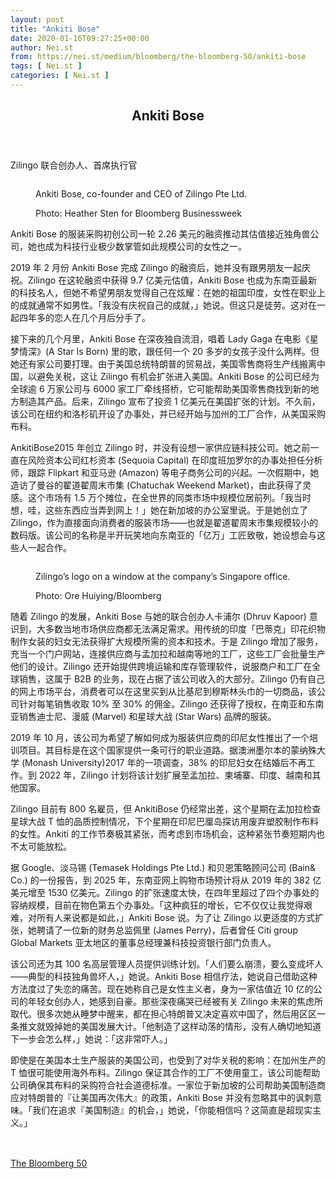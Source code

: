 ```yaml
---
layout: post
title: "Ankiti Bose"
date: 2020-01-16T09:27:25+00:00
author: Nei.st
from: https://nei.st/medium/bloomberg/the-bloomberg-50/ankiti-bose
tags: [ Nei.st ]
categories: [ Nei.st ]
---
```


<article class="post-15139 post type-post status-publish format-standard hentry category-the-bloomberg-50" id="post-15139">
 <header class="page-header medium Archives">
  <div class="page-header__image">
  </div>
  <div class="page-header__content">
   <h1 class="page-title text-align-center">
    Ankiti Bose
   </h1>
  </div>
 </header>
 <div class="entry-content aesop-entry-content" id="post-15139-content">
  <link as="font" crossorigin="anonymous" href="//cdn.jsdelivr.net/gh/0nd1jyU39XQ/_/glyph/font-face/0uIzqoZjSuJfvSBnvgXTcApMtcVhMcpr.woff" rel="preload" type="font/woff"/>
  <link as="font" crossorigin="anonymous" href="//cdn.jsdelivr.net/gh/0nd1jyU39XQ/_/glyph/font-face/1sTnSLZWDKucPX6SAk.woff" rel="preload" type="font/woff"/>
  <p class="blog-post__description">
   Zilingo 联合创办人、首席执行官
  </p>
  <span id="more-15139">
  </span>
  <div class="container img">
   <div class="aspectRatioPlaceholder">
    <div class="progressiveMedia" data-height="2200" data-width="1650">
     <img alt="" class="progressiveMedia-image" data-src="https://cdn.jsdelivr.net/gh/0nd1jyU39XQ/_/img/1/i_CkDkrxNRB8.jpg" src="https://cdn.jsdelivr.net/gh/0nd1jyU39XQ/_/img/1/i_CkDkrxNRB8.jpg"/>
    </div>
   </div>
   <div class="aesop-image-component">
    <figure class="aesop-image-component-image aesop-component-align-center aesop-image-component-caption-left">
     <figcaption class="aesop-image-component-caption">
      <p class="aesop-cap-description">
       Ankiti Bose, co-founder and CEO of Zilingo Pte Ltd.
      </p>
      <p class="aesop-cap-cred">
       Photo: Heather Sten for Bloomberg Businessweek
      </p>
     </figcaption>
    </figure>
   </div>
  </div>
  <p class="igQCXeWniwnM">
   Ankiti Bose 的服装采购初创公司一轮 2.26 美元的融资推动其估值接近独角兽公司，她也成为科技行业极少数掌管如此规模公司的女性之一。
  </p>
  <p>
   2019 年 2 月份 Ankiti Bose 完成 Zilingo 的融资后，她并没有跟男朋友一起庆祝。Zilingo 在这轮融资中获得 9.7 亿美元估值，Ankiti Bose 也成为东南亚最新的科技名人，但她不希望男朋友觉得自己在炫耀：在她的祖国印度，女性在职业上的成就通常不如男性。「我没有庆祝自己的成就，」她说。但这只是徒劳。这对在一起四年多的恋人在几个月后分手了。
  </p>
  <p>
   接下来的几个月里，Ankiti Bose 在深夜独自流泪，唱着 Lady Gaga 在电影《星梦情深》(A Star Is Born) 里的歌，跟任何一个 20 多岁的女孩子没什么两样。但她还有家公司要打理。由于美国总统特朗普的贸易战，美国零售商将生产线搬离中国，以避免关税，这让 Zilingo 有机会扩张进入美国。Ankiti Bose 的公司已经为全球逾 6 万家公司与 6000 家工厂牵线搭桥，它可能帮助美国零售商找到新的地方制造其产品。后来，Zilingo 宣布了投资 1 亿美元在美国扩张的计划。不久前，该公司在纽约和洛杉矶开设了办事处，并已经开始与加州的工厂合作，从美国采购布料。
  </p>
  <p>
   AnkitiBose2015 年创立 Zilingo 时，并没有设想一家供应链科技公司。她之前一直在风险资本公司红杉资本 (Sequoia Capital) 在印度班加罗尔的办事处担任分析师，跟踪 Flipkart 和亚马逊 (Amazon) 等电子商务公司的兴起。一次假期中，她造访了曼谷的翟道翟周末市集 (Chatuchak Weekend Market)，由此获得了灵感。这个市场有 1.5 万个摊位，在全世界的同类市场中规模位居前列。「我当时想，哇，这些东西应当弄到网上！」她在新加坡的办公室里说。于是她创立了 Zilingo，作为直接面向消费者的服装市场——也就是翟道翟周末市集规模较小的数码版。该公司的名称是半开玩笑地向东南亚的「亿万」工匠致敬，她设想会与这些人一起合作。
  </p>
  <div class="container img">
   <div class="aspectRatioPlaceholder">
    <div class="progressiveMedia" data-height="1467" data-width="2200">
     <img alt="" class="progressiveMedia-image" data-src="https://cdn.jsdelivr.net/gh/0nd1jyU39XQ/_/img/1/idUtvNzv9ZJo.jpg" src="https://cdn.jsdelivr.net/gh/0nd1jyU39XQ/_/img/1/idUtvNzv9ZJo.jpg"/>
    </div>
   </div>
   <div class="aesop-image-component">
    <figure class="aesop-image-component-image aesop-component-align-center aesop-image-component-caption-left">
     <figcaption class="aesop-image-component-caption">
      <p class="aesop-cap-description">
       Zilingo’s logo on a window at the company’s Singapore office.
      </p>
      <p class="aesop-cap-cred">
       Photo: Ore Huiying/Bloomberg
      </p>
     </figcaption>
    </figure>
   </div>
  </div>
  <p>
   随着 Zilingo 的发展，Ankiti Bose 与她的联合创办人卡浦尔 (Dhruv Kapoor) 意识到，大多数当地市场供应商都无法满足需求。用传统的印度「巴蒂克」印花织物制作女装的妇女无法获得扩大规模所需的资本和技术。于是 Zilingo 增加了服务，充当一个门户网站，连接供应商与孟加拉和越南等地的工厂，这些工厂会批量生产他们的设计。Zilingo 还开始提供跨境运输和库存管理软件，说服商户和工厂在全球销售，这属于 B2B 的业务，现在占据了该公司收入的大部分。Zilingo 仍有自己的网上市场平台，消费者可以在这里买到从比基尼到穆斯林头巾的一切商品，该公司针对每笔销售收取 10% 至 30% 的佣金。Zilingo 还获得了授权，在南亚和东南亚销售迪士尼、漫威 (Marvel) 和星球大战 (Star Wars) 品牌的服装。
  </p>
  <div class="code-block code-block-1" style="margin: 8px 0; clear: both;">
   <div class="container ads_KbHEVhh8Rw">
    <div class="card card--blog post-sidebar">
     <div class="card-body">
      <div class="logo_ngcontent-kty-0">
      </div>
      <div class="iframe-blocker U6XAMK63Vh00WqvF2BacIQ">
       <div class="background-h60B">
       </div>
       <div class="WumZiPCS4MeMw4pxQ">
       </div>
      </div>
     </div>
     <div class="card-footer">
      <div class="card-footer-wrapper" layout="row bottom-left">
      </div>
     </div>
    </div>
   </div>
  </div>
  <p>
   2019 年 10 月，该公司为希望了解如何成为服装供应商的印尼女性推出了一个培训项目。其目标是在这个国家提供一条可行的职业道路。据澳洲墨尔本的蒙纳殊大学 (Monash University)2017 年的一项调查，38% 的印尼妇女在结婚后不再工作。到 2022 年，Zilingo 计划将该计划扩展至孟加拉、柬埔寨、印度、越南和其他国家。
  </p>
  <p>
   Zilingo 目前有 800 名雇员，但 AnkitiBose 仍经常出差，这个星期在孟加拉检查星球大战 T 恤的品质控制情况，下个星期在印尼巴厘岛探访用废弃塑胶制作布料的女性。Ankiti 的工作节奏极其紧张，而考虑到市场机会，这种紧张节奏短期内也不太可能放松。
  </p>
  <p>
   据 Google、淡马锡 (Temasek Holdings Pte Ltd.) 和贝恩策略顾问公司 (Bain&amp; Co.) 的一份报告，到 2025 年，东南亚网上购物市场预计将从 2019 年的 382 亿美元增至 1530 亿美元。Zilingo 的扩张速度太快，在四年里超过了四个办事处的容纳规模，目前在物色第五个办事处。「这种疯狂的增长，它不仅仅让我觉得艰难，对所有人来说都是如此，」Ankiti Bose 说。为了让 Zilingo 以更适度的方式扩张，她聘请了一位新的财务总监佩里 (James Perry)，后者曾任 Citi group Global Markets 亚太地区的董事总经理兼科技投资银行部门负责人。
  </p>
  <p>
   该公司还为其 100 名高层管理人员提供训练计划。「人们要么崩溃，要么变成坏人——典型的科技独角兽坏人，」她说。Ankiti Bose 相信疗法，她说自己借助这种方法度过了失恋的痛苦。现在她称自己是女性主义者，身为一家估值近 10 亿的公司的年轻女创办人，她感到自豪。那些深夜痛哭已经被有关 Zilingo 未来的焦虑所取代。很多次她从睡梦中醒来，都在担心特朗普又决定喜欢中国了，然后用区区一条推文就毁掉她的美国发展大计。「他制造了这样动荡的情形，没有人确切地知道下一步会怎么样，」她说：「这非常吓人。」
  </p>
  <p>
   即使是在美国本土生产服装的美国公司，也受到了对华关税的影响：在加州生产的 T 恤很可能使用海外布料。Zilingo 保证其合作的工厂不使用童工，该公司能帮助公司确保其布料的采购符合社会道德标准。一家位于新加坡的公司帮助美国制造商应对特朗普的『让美国再次伟大』的政策，Ankiti Bose 并没有忽略其中的讽刺意味。「我们在追求『美国制造』的机会，」她说，「你能相信吗？这简直是超现实主义。」
  </p>
  <div class="container img">
   <a href="https://nei.st/category/medium/bloomberg/the-bloomberg-50">
    <div class="aspectRatioPlaceholder">
     <div class="progressiveMedia" data-height="2000" data-width="1500">
      <img alt="" class="progressiveMedia-image lazyload" data-src="https://cdn.jsdelivr.net/gh/0nd1jyU39XQ/_/img/1/i8.Ij.d_HDcc.jpg" src="https://cdn.jsdelivr.net/gh/0nd1jyU39XQ/_/img/1/i8.Ij.d_HDcc.jpg"/>
     </div>
    </div>
   </a>
  </div>
  <div class="container ag ah">
   <div class="fe n el">
    <a class="dt du bn bo bp bq br bs bt bu dv dw bx by dx dy" href="https://nei.st/medium/bloomberg-businessweek?source=https://www.bloomberg.com/news/features/2019-12-04/zilingo-s-ankiti-bose-is-southeast-asia-s-tech-sensation">
     <div class="c ff fg ag ah fh el fi fj ce fk fl fm fn fo fp fq fr fs ft fu">
      <div class="bs em en eo ep eq fv ah fw fg ag bm eu fx q fy fz p ac">
      </div>
     </div>
    </a>
   </div>
  </div>
  <div class="code-block code-block-2" style="margin: 8px 0; clear: both;">
   <br/>
   <div class="container ads_KbHEVhh8Rw">
    <div class="card card--blog post-sidebar">
     <div class="card-body">
      <div class="logo_ngcontent-kty-0">
      </div>
      <div class="iframe-blocker U6XAMK63Vh00WqvF2BacIQ">
       <div class="background-h60B">
       </div>
       <div class="WumZiPCS4MeMw4pxQ">
       </div>
      </div>
     </div>
     <div class="card-footer">
      <div class="card-footer-wrapper" layout="row bottom-left">
      </div>
     </div>
    </div>
   </div>
  </div>
 </div>
 <footer class="entry-footer">
  <div class="categories icon-link">
   <a href="https://nei.st/category/medium/bloomberg/the-bloomberg-50" rel="category tag">
    The Bloomberg 50
   </a>
  </div>
 </footer>
</article>

